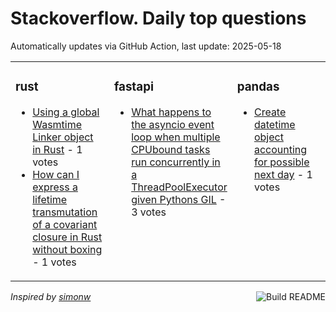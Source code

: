 # Stackoverflow. Daily top questions 

Automatically updates via GitHub Action, last update: <!-- date starts -->2025-05-18<!-- date ends -->


<table><tr><td valign="top" width="33%">

### rust
<!-- rust starts -->
* [Using a global Wasmtime Linker object in Rust](https://stackoverflow.com/questions/79626576/using-a-global-wasmtime-linker-object-in-rust) - 1 votes
* [How can I express a lifetime transmutation of a covariant closure in Rust without boxing](https://stackoverflow.com/questions/79626328/how-can-i-express-a-lifetime-transmutation-of-a-covariant-closure-in-rust-withou) - 1 votes
<!-- rust ends -->
</td><td valign="top" width="34%">


### fastapi
<!-- fastapi starts -->
* [What happens to the asyncio event loop when multiple CPUbound tasks run concurrently in a ThreadPoolExecutor given Pythons GIL](https://stackoverflow.com/questions/79626334/what-happens-to-the-asyncio-event-loop-when-multiple-cpu-bound-tasks-run-concurr) - 3 votes
<!-- fastapi ends -->
</td><td valign="top" width="34%">


### pandas
<!-- pandas starts -->
* [Create datetime object accounting for possible next day](https://stackoverflow.com/questions/79626316/create-datetime-object-accounting-for-possible-next-day) - 1 votes
<!-- pandas ends -->
</td></tr></table>

<a href="https://github.com/hp0404/hp0404/actions"><img src="https://github.com/hp0404/hp0404/workflows/Build%20README/badge.svg" align="right" alt="Build README"></a> <p>*Inspired by  [simonw](https://github.com/simonw/simonw)*</p>
